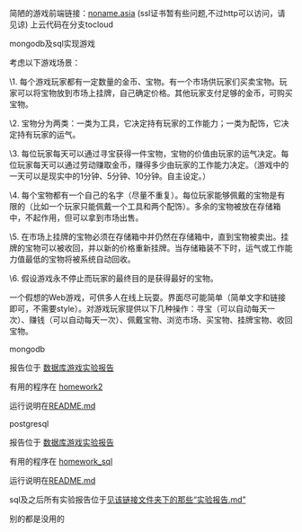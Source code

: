 简陋的游戏前端链接：[noname.asia](noname.asia) (ssl证书暂有些问题,不过http可以访问，请见谅)
上云代码在分支tocloud

mongodb及sql实现游戏

考虑以下游戏场景：

\1.   每个游戏玩家都有一定数量的金币、宝物。有一个市场供玩家们买卖宝物。玩家可以将宝物放到市场上挂牌，自己确定价格。其他玩家支付足够的金币，可购买宝物。

\2.   宝物分为两类：一类为工具，它决定持有玩家的工作能力；一类为配饰，它决定持有玩家的运气。

\3.   每位玩家每天可以通过寻宝获得一件宝物，宝物的价值由玩家的运气决定。每位玩家每天可以通过劳动赚取金币，赚得多少由玩家的工作能力决定。（游戏中的一天可以是现实中的1分钟、5分钟、10分钟。自主设定。）

\4.   每个宝物都有一个自己的名字（尽量不重复）。每位玩家能够佩戴的宝物是有限的（比如一个玩家只能佩戴一个工具和两个配饰）。多余的宝物被放在存储箱中，不起作用，但可以拿到市场出售。

\5.   在市场上挂牌的宝物必须在存储箱中并仍然在存储箱中，直到宝物被卖出。挂牌的宝物可以被收回，并以新的价格重新挂牌。当存储箱装不下时，运气或工作能力值最低的宝物将被系统自动回收。

\6.   假设游戏永不停止而玩家的最终目的是获得最好的宝物。

 一个假想的Web游戏，可供多人在线上玩耍。界面尽可能简单（简单文字和链接即可，不需要style）。对游戏玩家提供以下几种操作：寻宝（可以自动每天一次）、赚钱（可以自动每天一次）、佩戴宝物、浏览市场、买宝物、挂牌宝物、收回宝物。



mongodb

报告位于 [数据库游戏实验报告](https://github.com/1012598167/flask_mongodb_game/blob/master/%E6%95%B0%E6%8D%AE%E5%BA%93%E6%B8%B8%E6%88%8F%E5%AE%9E%E9%AA%8C%E6%8A%A5%E5%91%8A.md "\数据库游戏实验报告.md")

有用的程序在 [homework2](https://github.com/1012598167/flask_mongodb_game/tree/master/homework2/json_interface_example "\homework2")

运行说明在[README.md](https://github.com/1012598167/flask_mongodb_game/blob/master/homework2/json_interface_example/README.md "\homework2\json_interface_example\README.md")

postgresql

报告位于 [数据库游戏实验报告](https://github.com/1012598167/flask_mongodb_game/blob/master/%E6%95%B0%E6%8D%AE%E5%BA%93%E6%B8%B8%E6%88%8F%E5%AE%9E%E9%AA%8C%E6%8A%A5%E5%91%8Asqlgame.md "\数据库游戏实验报告.md")

有用的程序在 [homework_sql](https://github.com/1012598167/flask_mongodb_game/tree/master/homework_sql/json_interface_example "\homework2")

运行说明在[README.md](https://github.com/1012598167/flask_mongodb_game/blob/master/homework2/json_interface_example/README.md "\homework2\json_interface_example\README.md")

sql及之后所有实验报告位于[见该链接文件夹下的那些“实验报告.md”](https://github.com/1012598167/flask_mongodb_game/tree/master/Database-master)

别的都是没用的
